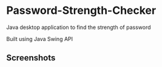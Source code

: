 # Password-Strength-Checker
Java desktop application to find the strength of password

Built using Java Swing API

## Screenshots
